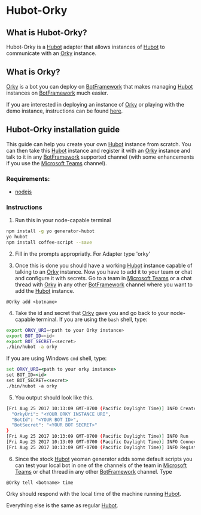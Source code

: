 # Hubot-Orky

## What is Hubot-Orky?

Hubot-Orky is a [Hubot](https://hubot.github.com/) adapter that allows instances of [Hubot](https://hubot.github.com/) to communicate with an [Orky](https://github.com/OfficeDev/Orky/tree/master/Orky) instance.

## What is Orky?

[Orky](https://github.com/OfficeDev/Orky/tree/master/Orky) is a bot you can deploy on [BotFramework](https://dev.botframework.com/) that makes managing [Hubot](https://hubot.github.com/) instances on [BotFramework](https://dev.botframework.com/) much easier.

If you are interested in deploying an instance of [Orky](https://github.com/OfficeDev/Orky/tree/master/Orky) or playing with the demo instance, instructions can be found [here](https://github.com/OfficeDev/Orky/tree/master/Orky).

## Hubot-Orky installation guide

This guide can help you create your own [Hubot](https://hubot.github.com/) instance from scratch. You can then take this [Hubot](https://hubot.github.com/) instance and register it with an [Orky](https://github.com/OfficeDev/Orky/tree/master/Orky) instance and talk to it in any [BotFramework](https://dev.botframework.com/) supported channel (with some enhancements if you use the [Microsoft Teams](https://products.office.com/en-US/microsoft-teams/group-chat-software) channel).

### Requirements:

* [nodejs](https://nodejs.org)

### Instructions

1. Run this in your node-capable terminal 
```bash
npm install -g yo generator-hubot
yo hubot
npm install coffee-script --save
```

2. Fill in the prompts appropriatly. For Adapter type 'orky'

3. Once this is done you should have a working [Hubot](https://hubot.github.com/) instance capable of talking to an [Orky](https://github.com/OfficeDev/Orky/tree/master/Orky) instance. Now you have to add it to your team or chat and configure it with secrets. Go to a team in [Microsoft Teams](https://products.office.com/en-US/microsoft-teams/group-chat-software) or a chat thread with [Orky](https://github.com/OfficeDev/Orky/tree/master/Orky) in any other [BotFramework](https://dev.botframework.com/) channel where you want to add the [Hubot](https://hubot.github.com/) instance.
```
@Orky add <botname>
```
4. Take the id and secret that [Orky](https://github.com/OfficeDev/Orky/tree/master/Orky) gave you and go back to your node-capable terminal. If you are using the `bash` shell, type:
```bash
export ORKY_URI=<path to your Orky instance>
export BOT_ID=<id>
export BOT_SECRET=<secret>
./bin/hubot -a orky
```
If you are using Windows `cmd` shell, type:
```cmd
set ORKY_URI=<path to your orky instance>
set BOT_ID=<id>
set BOT_SECRET=<secret>
./bin/hubot -a orky
```

5. You output should look like this.

```bash
[Fri Aug 25 2017 10:13:09 GMT-0700 (Pacific Daylight Time)] INFO Created instance of Orky Adapter with config: {
  "OrkyUri": "<YOUR ORKY INSTANCE URI",
  "BotId": "<YOUR BOT ID>",
  "BotSecret": "<YOUR BOT SECRET>"
}
[Fri Aug 25 2017 10:13:09 GMT-0700 (Pacific Daylight Time)] INFO Run
[Fri Aug 25 2017 10:13:09 GMT-0700 (Pacific Daylight Time)] INFO Connected to Orky server at <YOUR ORKY INSTANCE URI>
[Fri Aug 25 2017 10:13:09 GMT-0700 (Pacific Daylight Time)] INFO Registration successful as <YOUR BOT NAME> (<YOUR BOT ID>)

```

6. Since the stock [Hubot](https://hubot.github.com/) yeoman generator adds some default scripts you can test your local bot in one of the channels of the team in [Microsoft Teams](https://products.office.com/en-US/microsoft-teams/group-chat-software) or chat thread in any other [BotFramework](https://dev.botframework.com/) channel. Type

```
@Orky tell <botname> time
```

Orky should respond with the local time of the machine running [Hubot](https://hubot.github.com/).

Everything else is the same as regular [Hubot](https://hubot.github.com/).
